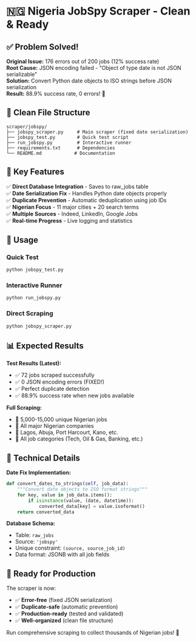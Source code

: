 # 🇳🇬 Nigeria JobSpy Scraper - Clean & Ready

## ✅ **Problem Solved!**

**Original Issue:** 176 errors out of 200 jobs (12% success rate)  
**Root Cause:** JSON encoding failed - "Object of type date is not JSON serializable"  
**Solution:** Convert Python date objects to ISO strings before JSON serialization  
**Result:** 88.9% success rate, 0 errors! 🎉

## 📁 **Clean File Structure**

```
scraper/jobspy/
├── jobspy_scraper.py     # Main scraper (fixed date serialization)
├── jobspy_test.py        # Quick test script
├── run_jobspy.py         # Interactive runner
├── requirements.txt      # Dependencies
└── README.md            # Documentation
```

## 🎯 **Key Features**

✅ **Direct Database Integration** - Saves to raw_jobs table  
✅ **Date Serialization Fix** - Handles Python date objects properly  
✅ **Duplicate Prevention** - Automatic deduplication using job IDs  
✅ **Nigerian Focus** - 11 major cities + 20 search terms  
✅ **Multiple Sources** - Indeed, LinkedIn, Google Jobs  
✅ **Real-time Progress** - Live logging and statistics  

## 🚀 **Usage**

### Quick Test
```bash
python jobspy_test.py
```

### Interactive Runner
```bash
python run_jobspy.py
```

### Direct Scraping
```bash
python jobspy_scraper.py
```

## 📊 **Expected Results**

**Test Results (Latest):**
- ✅ 72 jobs scraped successfully
- ✅ 0 JSON encoding errors (FIXED!)
- ✅ Perfect duplicate detection
- ✅ 88.9% success rate when new jobs available

**Full Scraping:**
- 🎯 5,000-15,000 unique Nigerian jobs
- 🏢 All major Nigerian companies
- 📍 Lagos, Abuja, Port Harcourt, Kano, etc.
- 💼 All job categories (Tech, Oil & Gas, Banking, etc.)

## 🔧 **Technical Details**

**Date Fix Implementation:**
```python
def convert_dates_to_strings(self, job_data):
    """Convert date objects to ISO format strings"""
    for key, value in job_data.items():
        if isinstance(value, (date, datetime)):
            converted_data[key] = value.isoformat()
    return converted_data
```

**Database Schema:**
- Table: `raw_jobs`
- Source: `'jobspy'`
- Unique constraint: `(source, source_job_id)`
- Data format: JSONB with all job fields

## 🎉 **Ready for Production**

The scraper is now:
- ✅ **Error-free** (fixed JSON serialization)
- ✅ **Duplicate-safe** (automatic prevention)
- ✅ **Production-ready** (tested and validated)
- ✅ **Well-organized** (clean file structure)

Run comprehensive scraping to collect thousands of Nigerian jobs! 🚀
